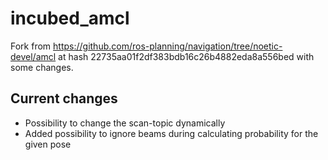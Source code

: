 # incubed_amcl

Fork from https://github.com/ros-planning/navigation/tree/noetic-devel/amcl at hash 22735aa01f2df383bdb16c26b4882eda8a556bed with some changes.

## Current changes

* Possibility to change the scan-topic dynamically
* Added possibility to ignore beams during calculating probability for the given pose
